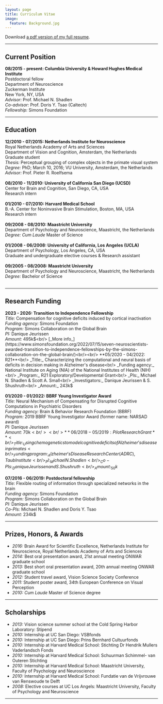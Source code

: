 ```yaml
---
layout: page
title: Curriculum Vitae
image:
  feature: Background.jpg
---
```


<i class="fa fa-file-pdf-o"></i> Download [a pdf version of my full resume](cvpdf/resume.pdf).

---

## Current Position

**08/2015 - present: Columbia University & Howard Hughes Medical Institute**<br/>
Postdoctoral fellow<br/>
Department of Neuroscience<br/>
Zuckerman Institute<br/>
New York, NY, USA<br/>
_Advisor:_ Prof. Michael N. Shadlen<br/>
_Co-advisor:_ Prof. Doris Y. Tsao (Caltech)<br/>
_Fellowship:_ Simons Foundation<br/>



---

## Education

**12/2010 - 07/2015: Netherlands Institute for Neuroscience**<br/>
Royal Netherlands Academy of Arts and Sciences<br/>
Department of Vision and Cognition, Amsterdam, the Netherlands<br/>
Graduate student<br/>
_Thesis:_ Perceptual grouping of complex objects in the primate visual system<br/>
_Degree:_ PhD; March 10, 2016; VU University, Amsterdam, the Netherlands<br/>
_Advisor:_ Prof. Pieter R. Roelfsema<br/><br/>
**08/2010 - 11/2010: University of California San Diego (UCSD)**<br/>
Center for Brain and Cognition, San Diego, CA, USA<br/>
Research intern<br/><br/>
**01/2010 - 07/2010: Harvard Medical School**<br/>
B.-A. Center for Noninvasive Brain Stimulation, Boston, MA, USA<br/>
Research intern<br/><br/>
**09/2008 - 08/2010: Maastricht University**<br/>
Department of Psychology and Neuroscience, Maastricht, the Netherlands<br/>
_Degree:_ _Cum Laude_ Master of Science<br/><br/>
**01/2008 - 06/2008: University of California, Los Angeles (UCLA)**<br/>
Department of Psychology, Los Angeles, CA, USA<br/>
Graduate and undergraduate elective courses & Research assistant<br/><br/>
**09/2005 - 08/2008: Maastricht University**<br/>
Department of Psychology and Neuroscience, Maastricht, the Netherlands<br/>
_Degree:_ Bachelor of Science<br/><br/>


---

## Research Funding

**2023 -	2026: Transition to Independence Fellowship**<br/>
_Title:_ Compensation for cognitive deficits induced by cortical inactivation<br/>
_Funding agency:_ Simons Foundation<br/>
_Program:_ Simons Collaboration on the Global Brain<br/>
_PI:_ Danique Jeurissen<br/>
_Amount:_ 495k$<br/>
[_More info_](https://www.simonsfoundation.org/2022/07/15/seven-neuroscientists-awarded-transition-to-independence-fellowships-by-the-simons-collaboration-on-the-global-brain/)<br/><br/>
**05/2020 -	04/2022: R21**<br/>
_Title:_ Characterizing the computational and neural basis of deficits in decision making in Alzheimer's disease<br/>
_Funding agency:_ National Institute on Aging (NIA) of the National Institutes of Health (NIH)<br/>
_Program:_ R21 Exploratory/Developmental Grant<br/>
_PIs:_ Michael N. Shadlen & Scott A. Small<br/>
_Investigators:_ Danique Jeurissen & S. Shushruth<br/>
_Amount:_ 243k$<br/><br/>
**01/2020 -	01/2022: BBRF Young Investigator Award**<br/>
_Title:_ Neural Mechanism of Compensating for Disrupted Cognitive Computations in Psychiatric Disorders<br/>
_Funding agency:_ Brain & Behavior Research Foundation (BBRF)<br/>
_Program:_ 2019 BBRF Young Investigator Award (former name: NARSAD award)<br/>
_PI:_ Danique Jeurissen<br/>
_Amount:_ 70k$<br/><br/>
**06/2018 -	05/2019: Pilot Research Grant**<br/>
_Title:_ Using chemogenetics to model cognitive deficits of Alzheimer's disease in primates<br/>
_Funding program:_ Alzheimer's Disease Research Center (ADRC), Taub Institute<br/>
_PI:_ Michael N. Shadlen<br/>
_Co-PIs:_  Danique Jeurissen and S. Shushruth<br/>
_Amount:_ 50k$<br/><br/>
**07/2016 -	06/2019: Postdoctoral fellowship**<br/>
_Title:_ Flexible routing of information through specialized networks in the brain<br/>
_Funding agency:_ Simons Foundation<br/>
_Program:_ Simons Collaboration on the Global Brain<br/>
_PI:_ Danique Jeurissen<br/>
_Co-PIs:_ Michael N. Shadlen and Doris Y. Tsao<br/>
_Amount:_ 234k$<br/>


---

## Prizes, Honors, & Awards

* _2016:_ Brain Award for Scientific Excellence, Netherlands Institute for Neuroscience, Royal Netherlands Academy of Arts and Sciences<br/>
* _2014:_ Best oral presentation award, 21st annual meeting ONWAR graduate school<br/>
* _2013:_ Best short oral presentation award, 20th annual meeting ONWAR graduate school<br/>
* _2012:_ Student travel award, Vision Science Society Conference<br/>
* _2011:_ Student poster award, 34th European Conference on Visual Perception<br/>
* _2010:_ _Cum Laude_ Master of Science degree<br/>


---

## Scholarships

* _2013:_ Vision science summer school at the Cold Spring Harbor Laboratory: Stipend<br/>
* _2010:_ Internship at UC San Diego: VSBfonds<br/>
* _2010:_ Internship at UC San Diego: Prins Bernhard Cultuurfonds<br/>
* _2010:_ Internship at Harvard Medical School: Stichting Dr Hendrik Mullers Vaderlandsch Fonds<br/>
* _2010:_ Internship at Harvard Medical School: Schuurman Schimmel- van Outeren Stichting<br/>
* _2010:_ Internship at Harvard Medical School: Maastricht University, Faculty of Psychology and Neuroscience<br/>
* _2010:_ Internship at Harvard Medical School: Fundatie van de Vrijvrouwe van Renswoude te Delft<br/>
* _2008:_ Elective courses at UC Los Angels: Maastricht University, Faculty of Psychology and Neuroscience<br/>


---
